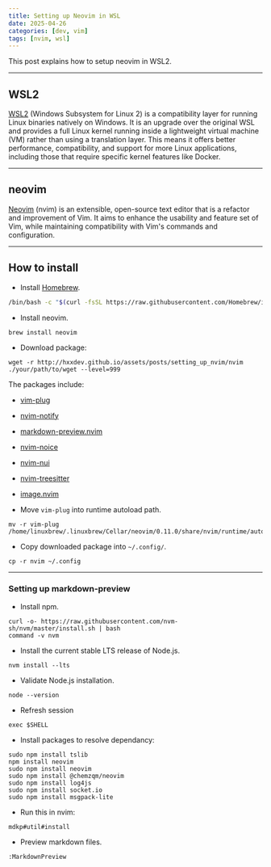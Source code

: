 ```yaml
---
title: Setting up Neovim in WSL
date: 2025-04-26
categories: [dev, vim]
tags: [nvim, wsl]
---
```


This post explains how to setup neovim in WSL2.  


-----------------------------------

## WSL2

[WSL2](https://learn.microsoft.com/en-us/windows/wsl/about) (Windows Subsystem for Linux 2) is a compatibility layer for running Linux binaries natively on Windows. It is an upgrade over the original WSL and provides a full Linux kernel running inside a lightweight virtual machine (VM) rather than using a translation layer. This means it offers better performance, compatibility, and support for more Linux applications, including those that require specific kernel features like Docker.


-----------------------------------

## neovim

[Neovim](https://neovim.io/) (nvim) is an extensible, open-source text editor that is a refactor and improvement of Vim. It aims to enhance the usability and feature set of Vim, while maintaining compatibility with Vim's commands and configuration.


-----------------------------------

## How to install

- Install [Homebrew](https://docs.brew.sh/).

```bash
/bin/bash -c "$(curl -fsSL https://raw.githubusercontent.com/Homebrew/install/HEAD/install.sh)"
```

- Install neovim.

```
brew install neovim
```

- Download package:

```
wget -r http://hxxdev.github.io/assets/posts/setting_up_nvim/nvim ./your/path/to/wget --level=999
```

The packages include:

- [vim-plug](https://github.com/junegunn/vim-plug)
- [nvim-notify](https://github.com/rcarriga/nvim-notify)
- [markdown-preview.nvim](https://github.com/iamcco/markdown-preview.nvim)
- [nvim-noice](https://github.com/folke/noice.nvim)
- [nvim-nui](https://github.com/MunifTanjim/nui.nvim)
- [nvim-treesitter](https://github.com/nvim-treesitter/nvim-treesitter)
- [image.nvim](https://github.com/3rd/image.nvim)

- Move `vim-plug` into runtime autoload path.

```shell
mv -r vim-plug /home/linuxbrew/.linuxbrew/Cellar/neovim/0.11.0/share/nvim/runtime/autoload
```

- Copy downloaded package into `~/.config/`.

```shell
cp -r nvim ~/.config
```

-----------------------------------

### Setting up markdown-preview
- Install npm. 

```shell
curl -o- https://raw.githubusercontent.com/nvm-sh/nvm/master/install.sh | bash
command -v nvm
```

- Install the current stable LTS release of Node.js.

```shell
nvm install --lts
``` 

- Validate Node.js installation.

```shell
node --version
```

- Refresh session

```shell
exec $SHELL
```

- Install packages to resolve dependancy:

```shell
sudo npm install tslib
npm install neovim
sudo npm install neovim
sudo npm install @chemzqm/neovim
sudo npm install log4js
sudo npm install socket.io
sudo npm install msgpack-lite
```

- Run this in nvim:

```nvim
mdkp#util#install
```

-  Preview markdown files.

```nvim
:MarkdownPreview
```

